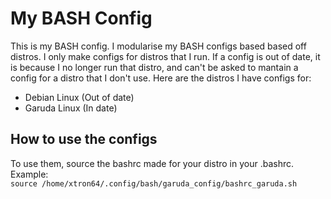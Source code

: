 # My BASH Config
This is my BASH config. I modularise my BASH configs based based off distros. I only make configs for distros that I run. If a config is out of date, it is because I no longer run that distro, and can't be asked to mantain a config for a distro that I don't use. Here are the distros I have configs for:
  - Debian Linux (Out of date)
  - Garuda Linux (In date)
## How to use the configs
To use them, source the bashrc made for your distro in your .bashrc. Example:  
``` source /home/xtron64/.config/bash/garuda_config/bashrc_garuda.sh ```
